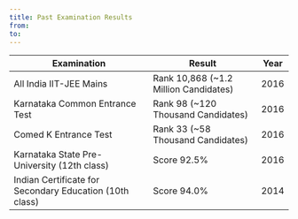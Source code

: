 ```yaml
---
title: Past Examination Results
from:  
to:    
---
```


|Examination|Result|Year|
|---|---|---|
|All India IIT-JEE Mains|Rank 10,868 (~1.2 Million Candidates)|2016|
|Karnataka Common Entrance Test|Rank 98 (~120 Thousand Candidates)|2016|
|Comed K Entrance Test|Rank 33 (~58 Thousand Candidates)|2016|
|Karnataka State Pre-University (12th class)|Score 92.5%|2016|
|Indian Certificate for Secondary Education (10th class)|Score 94.0%|2014|